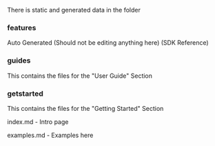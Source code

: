 There is static and generated data in the folder

### features
Auto Generated (Should not be editing anything here) (SDK Reference)

### guides
This contains the files for the "User Guide" Section

### getstarted
This contains the files for the "Getting Started" Section

index.md - Intro page

examples.md - Examples here
